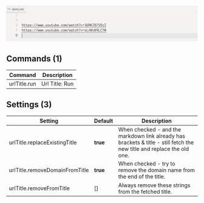 
![demo](img/demo.gif)

<!-- COMMANDS_START -->
## Commands (1)

|Command|Description|
|-|-|
|urlTitle.run|Url Title: Run|
<!-- COMMANDS_END -->

<!-- SETTINGS_START -->
## Settings (3)

|Setting|Default|Description|
|-|-|-|
|urlTitle.replaceExistingTitle|**true**|When checked - and the markdown link already has brackets & title - still fetch the new title and replace the old one.|
|urlTitle.removeDomainFromTitle|**true**|When checked - try to remove the domain name from the end of the title.|
|urlTitle.removeFromTitle|\[\]|Always remove these strings from the fetched title.|
<!-- SETTINGS_END -->
